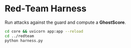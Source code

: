 # Red‑Team Harness

Run attacks against the guard and compute a **GhostScore**.

```bash
cd core && uvicorn app:app --reload
cd ../redteam
python harness.py
```

